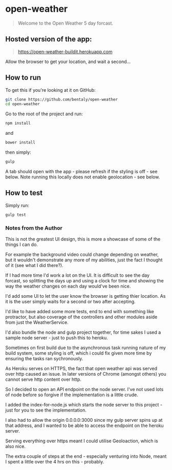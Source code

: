 # open-weather

> Welcome to the Open Weather 5 day forcast.


## Hosted version of the app:

> https://open-weather-buildit.herokuapp.com

Allow the browser to get your location, and wait a second...

## How to run

To get this if you're looking at it on GitHub:

```bash
git clone https://github.com/bentaly/open-weather
cd open-weather
```

Go to the root of the project and run:

```bash
npm install
```

and 

```bash
bower install
```

then simply:

```bash
gulp
```

A tab should open with the app - please refresh if the styling is off - see below.
Note running this locally does not enable geolocation - see below.

## How to test

Simply run:

```bash
gulp test
```

### Notes from the Author

This is not the greatest UI design, this is more a showcase of some of the things I can do.

For example the background video could change depending on weather, but it wouldn't demonstrate any more of my abilities, just the fact I thought of it (see what I did there?).

If I had more time I'd work a lot on the UI. It is difficult to see the day forcast, so splitting the days up and using a clock for time and showing the way the weather changes on each day would've been nice.

I'd add some UI to let the user know the browser is getting thier location. As it is the user simply waits for a second or two after accepting.

I'd like to have added some more tests, end to end with something like protractor, but also coverage of the controllers and other modules aside from just the WeatherService.

I'd also bundle the node and gulp project together, for time sakes I used a sample node server - just to push this to heroku.

Sometimes on first build due to the asynchronous task running nature of my build system, some styling is off, which i could fix given more time by ensuring the tasks ran sychronously.

As Heroku serves on HTTPS, the fact that open weather api was served over http caused an issue. In later versions of Chrome (amongst others) you cannot serve http content over http.

So I decided to open an API endpoint on the node server. I've not used lots of node before so forgive if the implementation is a little crude.

I added the index-for-node.js which starts the node server to this project - just for you to see the implementation. 

I also had to allow the origin 0.0.0.0:3000 since my gulp server spins up at that address, and I wanted to be able to access the endpoint on the heroku server.

Serving everything over https meant I could utilise Geoloaction, which is also nice.

The extra couple of steps at the end - especially venturing into Node, meant I spent a little over the 4 hrs on this - probably.
